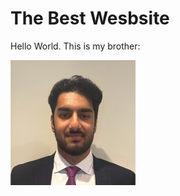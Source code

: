 
# The Best Wesbsite

<html lang="en">
<head>
    <meta charset="UTF-8">
    <meta name="viewport" content="width=device-width, initial-scale=1.0">
    <link rel="stylesheet" href="style.css">
</head>
<body>
   

 Hello World.
This is my brother:
<br>

<img src="IMG_0665.jpeg" alt="Manav" class="center">  

</body>
</html>


